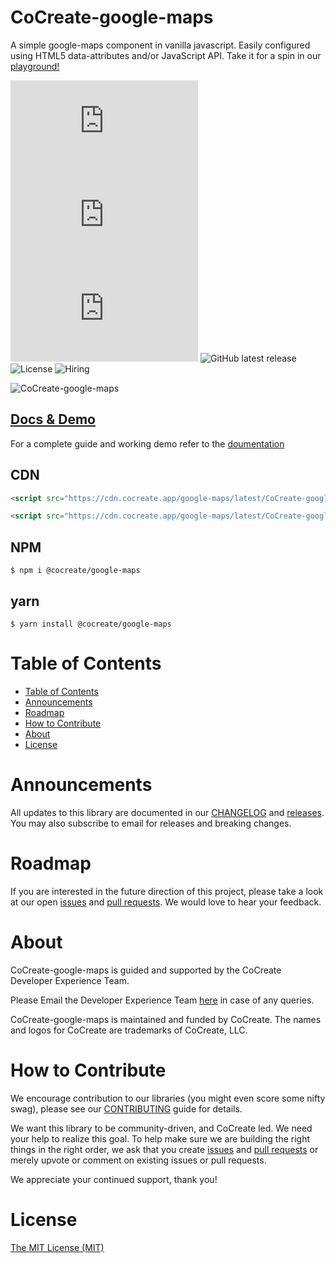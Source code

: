 # CoCreate-google-maps

A simple google-maps component in vanilla javascript. Easily configured using HTML5 data-attributes and/or JavaScript API. Take it for a spin in our [playground!](https://cocreate.app/docs/google-maps)

![minified](https://img.badgesize.io/https://cdn.cocreate.app/google-maps/latest/CoCreate-google-maps.min.js?style=flat-square&label=minified&color=orange)
![gzip](https://img.badgesize.io/https://cdn.cocreate.app/google-maps/latest/CoCreate-google-maps.min.js?compression=gzip&style=flat-square&label=gzip&color=yellow)
![brotli](https://img.badgesize.io/https://cdn.cocreate.app/google-maps/latest/CoCreate-google-maps.min.js?compression=brotli&style=flat-square&label=brotli)
![GitHub latest release](https://img.shields.io/github/v/release/CoCreate-app/CoCreate-google-maps?style=flat-square)
![License](https://img.shields.io/github/license/CoCreate-app/CoCreate-google-maps?style=flat-square)
![Hiring](https://img.shields.io/static/v1?style=flat-square&label=&message=Hiring&color=blueviolet)

![CoCreate-google-maps](https://cdn.cocreate.app/docs/CoCreate-google-maps.gif)

## [Docs & Demo](https://cocreate.app/docs/google-maps)

For a complete guide and working demo refer to the [doumentation](https://cocreate.app/docs/google-maps)

## CDN

```html
<script src="https://cdn.cocreate.app/google-maps/latest/CoCreate-google-maps.min.js"></script>
```

```html
<script src="https://cdn.cocreate.app/google-maps/latest/CoCreate-google-maps.min.css"></script>
```

## NPM

```shell
$ npm i @cocreate/google-maps
```

## yarn

```shell
$ yarn install @cocreate/google-maps
```

# Table of Contents

- [Table of Contents](#table-of-contents)
- [Announcements](#announcements)
- [Roadmap](#roadmap)
- [How to Contribute](#how-to-contribute)
- [About](#about)
- [License](#license)

<a name="announcements"></a>

# Announcements

All updates to this library are documented in our [CHANGELOG](https://github.com/CoCreate-app/CoCreate-google-maps/blob/master/CHANGELOG.md) and [releases](https://github.com/CoCreate-app/CoCreate-google-maps/releases). You may also subscribe to email for releases and breaking changes.

<a name="roadmap"></a>

# Roadmap

If you are interested in the future direction of this project, please take a look at our open [issues](https://github.com/CoCreate-app/CoCreate-google-maps/issues) and [pull requests](https://github.com/CoCreate-app/CoCreate-google-maps/pulls). We would love to hear your feedback.

<a name="about"></a>

# About

CoCreate-google-maps is guided and supported by the CoCreate Developer Experience Team.

Please Email the Developer Experience Team [here](mailto:develop@cocreate.app) in case of any queries.

CoCreate-google-maps is maintained and funded by CoCreate. The names and logos for CoCreate are trademarks of CoCreate, LLC.

<a name="contribute"></a>

# How to Contribute

We encourage contribution to our libraries (you might even score some nifty swag), please see our [CONTRIBUTING](https://github.com/CoCreate-app/CoCreate-google-maps/blob/master/CONTRIBUTING.md) guide for details.

We want this library to be community-driven, and CoCreate led. We need your help to realize this goal. To help make sure we are building the right things in the right order, we ask that you create [issues](https://github.com/CoCreate-app/CoCreate-google-maps/issues) and [pull requests](https://github.com/CoCreate-app/CoCreate-google-maps/pulls) or merely upvote or comment on existing issues or pull requests.

We appreciate your continued support, thank you!

# License

[The MIT License (MIT)](https://github.com/CoCreate-app/CoCreate-google-maps/blob/master/LICENSE)
